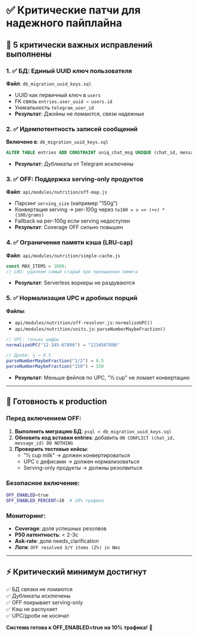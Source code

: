 # ✅ Критические патчи для надежного пайплайна

## 🎯 5 критически важных исправлений выполнены

### 1. ✅ **БД: Единый UUID ключ пользователя**
**Файл**: `db_migration_uuid_keys.sql`
- UUID как первичный ключ в `users`
- FK связь `entries.user_uuid → users.id`
- Уникальность `telegram_user_id`
- **Результат**: Джойны не ломаются, связи надежные

### 2. ✅ **Идемпотентность записей сообщений**
**Включено в**: `db_migration_uuid_keys.sql`
```sql
ALTER TABLE entries ADD CONSTRAINT uniq_chat_msg UNIQUE (chat_id, message_id);
```
- **Результат**: Дубликаты от Telegram исключены

### 3. ✅ **OFF: Поддержка serving-only продуктов**
**Файл**: `api/modules/nutrition/off-map.js`
- Парсинг `serving_size` (например "150g")
- Конвертация serving → per-100g через `to100 = v => (+v) * (100/grams)`
- Fallback на per-100g если serving недоступен
- **Результат**: Coverage OFF сильно повышен

### 4. ✅ **Ограничение памяти кэша (LRU-cap)**
**Файл**: `api/modules/nutrition/simple-cache.js`
```javascript
const MAX_ITEMS = 1000;
// LRU: удаляем самый старый при превышении лимита
```
- **Результат**: Serverless воркеры не раздуваются

### 5. ✅ **Нормализация UPC и дробных порций**
**Файлы**: 
- `api/modules/nutrition/off-resolver.js`: `normalizeUPC()`
- `api/modules/nutrition/units.js`: `parseNumberMaybeFraction()`

```javascript
// UPC: только цифры
normalizeUPC("12-345-67890") → "1234567890"

// Дроби: ½ → 0.5
parseNumberMaybeFraction("1/2") → 0.5
parseNumberMaybeFraction("150") → 150
```
- **Результат**: Меньше фейлов по UPC, "½ cup" не ломает конвертацию

---

## 🚀 Готовность к production

### Перед включением OFF:
1. **Выполнить миграцию БД**: `psql < db_migration_uuid_keys.sql`
2. **Обновить код вставки entries**: добавить `ON CONFLICT (chat_id, message_id) DO NOTHING`
3. **Проверить тестовые кейсы**:
   - "½ cup milk" → должен конвертироваться
   - UPC с дефисами → должен нормализоваться
   - Serving-only продукты → должны резолвиться

### Безопасное включение:
```bash
OFF_ENABLED=true
OFF_ENABLED_PERCENT=10  # 10% трафика
```

### Мониторинг:
- **Coverage**: доля успешных резолвов
- **P50 латентность**: < 2-3с
- **Ask-rate**: доля needs_clarification
- **Логи**: `OFF resolved X/Y items (Z%) in Nms`

---

## ⚡ Критический минимум достигнут

✅ БД связки не ломаются  
✅ Дубликаты исключены  
✅ OFF покрывает serving-only  
✅ Кэш не распухает  
✅ UPC/дроби не косячат  

**Система готова к OFF_ENABLED=true на 10% трафика!** 🎯
